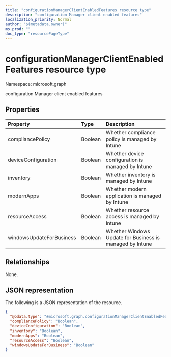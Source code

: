 ```yaml
---
title: "configurationManagerClientEnabledFeatures resource type"
description: "configuration Manager client enabled features"
localization_priority: Normal
author: "$(metadata.owner)"
ms.prod: ""
doc_type: "resourcePageType"
---
```


# configurationManagerClientEnabledFeatures resource type

Namespace: microsoft.graph

configuration Manager client enabled features

## Properties

| Property                 | Type    | Description                                              |
| :----------------------- | :------ | :------------------------------------------------------- |
| compliancePolicy         | Boolean | Whether compliance policy is managed by Intune           |
| deviceConfiguration      | Boolean | Whether device configuration is managed by Intune        |
| inventory                | Boolean | Whether inventory is managed by Intune                   |
| modernApps               | Boolean | Whether modern application is managed by Intune          |
| resourceAccess           | Boolean | Whether resource access is managed by Intune             |
| windowsUpdateForBusiness | Boolean | Whether Windows Update for Business is managed by Intune |

## Relationships

None.

## JSON representation

The following is a JSON representation of the resource.

<!-- {
  "blockType": "resource",
  "@odata.type": "microsoft.graph.configurationManagerClientEnabledFeatures",
}
-->

```json
{
  "@odata.type": "#microsoft.graph.configurationManagerClientEnabledFeatures",
  "compliancePolicy": "Boolean",
  "deviceConfiguration": "Boolean",
  "inventory": "Boolean",
  "modernApps": "Boolean",
  "resourceAccess": "Boolean",
  "windowsUpdateForBusiness": "Boolean"
}
```
